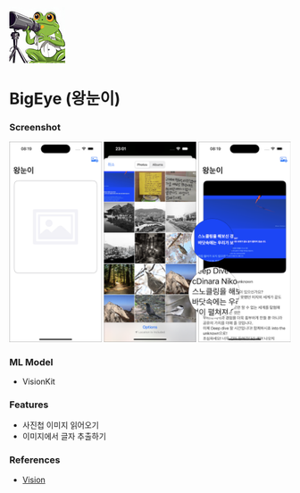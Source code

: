 ![Alt text](doc/appicon.png)

# BigEye (왕눈이)

### Screenshot

![screenshot](doc/bigeye.png)

### ML Model

- VisionKit

### Features

- 사진첩 이미지 읽어오기
- 이미지에서 글자 추출하기

### References

- [Vision](https://developer.apple.com/documentation/vision/)
